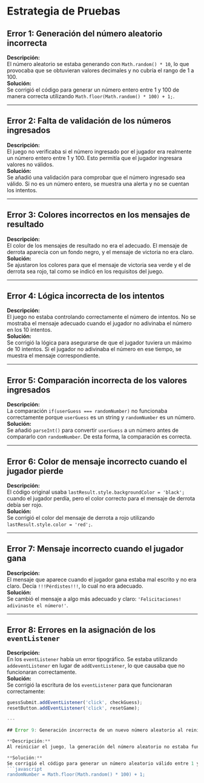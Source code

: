 # Estrategia de Pruebas

## Error 1: Generación del número aleatorio incorrecta
**Descripción:**  
El número aleatorio se estaba generando con `Math.random() * 10`, lo que provocaba que se obtuvieran valores decimales y no cubría el rango de 1 a 100.  
**Solución:**  
Se corrigió el código para generar un número entero entre 1 y 100 de manera correcta utilizando `Math.floor(Math.random() * 100) + 1;`.

---

## Error 2: Falta de validación de los números ingresados
**Descripción:**  
El juego no verificaba si el número ingresado por el jugador era realmente un número entero entre 1 y 100. Esto permitía que el jugador ingresara valores no válidos.  
**Solución:**  
Se añadió una validación para comprobar que el número ingresado sea válido. Si no es un número entero, se muestra una alerta y no se cuentan los intentos.

---

## Error 3: Colores incorrectos en los mensajes de resultado
**Descripción:**  
El color de los mensajes de resultado no era el adecuado. El mensaje de derrota aparecía con un fondo negro, y el mensaje de victoria no era claro.  
**Solución:**  
Se ajustaron los colores para que el mensaje de victoria sea verde y el de derrota sea rojo, tal como se indicó en los requisitos del juego.

---

## Error 4: Lógica incorrecta de los intentos
**Descripción:**  
El juego no estaba controlando correctamente el número de intentos. No se mostraba el mensaje adecuado cuando el jugador no adivinaba el número en los 10 intentos.  
**Solución:**  
Se corrigió la lógica para asegurarse de que el jugador tuviera un máximo de 10 intentos. Si el jugador no adivinaba el número en ese tiempo, se muestra el mensaje correspondiente.

---

## Error 5: Comparación incorrecta de los valores ingresados
**Descripción:**  
La comparación `if(userGuess === randomNumber)` no funcionaba correctamente porque `userGuess` es un string y `randomNumber` es un número.  
**Solución:**  
Se añadió `parseInt()` para convertir `userGuess` a un número antes de compararlo con `randomNumber`. De esta forma, la comparación es correcta.

---

## Error 6: Color de mensaje incorrecto cuando el jugador pierde
**Descripción:**  
El código original usaba `lastResult.style.backgroundColor = 'black';` cuando el jugador perdía, pero el color correcto para el mensaje de derrota debía ser rojo.  
**Solución:**  
Se corrigió el color del mensaje de derrota a rojo utilizando `lastResult.style.color = 'red';`.

---

## Error 7: Mensaje incorrecto cuando el jugador gana
**Descripción:**  
El mensaje que aparece cuando el jugador gana estaba mal escrito y no era claro. Decía `!!!Pérdistes!!!`, lo cual no era adecuado.  
**Solución:**  
Se cambió el mensaje a algo más adecuado y claro: `'Felicitaciones! adivinaste el número!'`.

---

## Error 8: Errores en la asignación de los `eventListener`
**Descripción:**  
En los `eventListener` había un error tipográfico. Se estaba utilizando `addeventListener` en lugar de `addEventListener`, lo que causaba que no funcionaran correctamente.  
**Solución:**  
Se corrigió la escritura de los `eventListener` para que funcionaran correctamente:
```javascript
guessSubmit.addEventListener('click', checkGuess);
resetButton.addEventListener('click', resetGame);
 
---

## Error 9: Generación incorrecta de un nuevo número aleatorio al reiniciar el juego

**Descripción:**  
Al reiniciar el juego, la generación del número aleatorio no estaba funcionando correctamente. El código `Math.floor(Math.random()) + 1` siempre devolvía 1, ya que `Math.random()` genera un valor decimal entre 0 y 1, y al usar `Math.floor()`, se redondeaba a 0.

**Solución:**  
Se corrigió el código para generar un número aleatorio válido entre 1 y 100 utilizando:  
```javascript
randomNumber = Math.floor(Math.random() * 100) + 1;